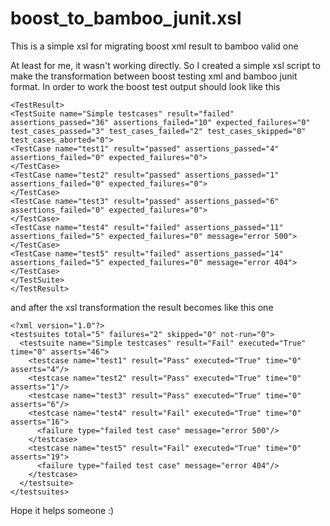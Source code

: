 # boost_to_bamboo_junit.xsl
This is a simple xsl for migrating boost xml result to bamboo valid one

At least for me, it wasn't working directly. So I created a simple xsl script to make the transformation between boost testing xml and bamboo junit format. In order to work the boost test output should look like this

```
<TestResult>
<TestSuite name="Simple testcases" result="failed" assertions_passed="36" assertions_failed="10" expected_failures="0" test_cases_passed="3" test_cases_failed="2" test_cases_skipped="0" test_cases_aborted="0">
<TestCase name="test1" result="passed" assertions_passed="4" assertions_failed="0" expected_failures="0">
</TestCase>
<TestCase name="test2" result="passed" assertions_passed="1" assertions_failed="0" expected_failures="0">
</TestCase>
<TestCase name="test3" result="passed" assertions_passed="6" assertions_failed="0" expected_failures="0">
</TestCase>
<TestCase name="test4" result="failed" assertions_passed="11" assertions_failed="5" expected_failures="0" message="error 500">
</TestCase>
<TestCase name="test5" result="failed" assertions_passed="14" assertions_failed="5" expected_failures="0" message="error 404">
</TestCase>
</TestSuite>
</TestResult>
```

and after the xsl transformation the result becomes like this one

```
<?xml version="1.0"?>
<testsuites total="5" failures="2" skipped="0" not-run="0">
  <testsuite name="Simple testcases" result="Fail" executed="True" time="0" asserts="46">
    <testcase name="test1" result="Pass" executed="True" time="0" asserts="4"/>
    <testcase name="test2" result="Pass" executed="True" time="0" asserts="1"/>
    <testcase name="test3" result="Pass" executed="True" time="0" asserts="6"/>
    <testcase name="test4" result="Fail" executed="True" time="0" asserts="16">
      <failure type="failed test case" message="error 500"/>
    </testcase>
    <testcase name="test5" result="Fail" executed="True" time="0" asserts="19">
      <failure type="failed test case" message="error 404"/>
    </testcase>
  </testsuite>
</testsuites>
```
Hope it helps someone :)
